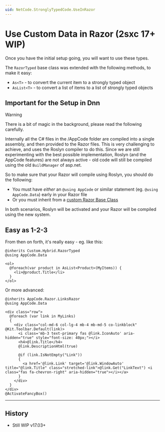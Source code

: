 ```yaml
---
uid: NetCode.StronglyTypedCode.UseInRazor
---
```


# Use Custom Data in Razor (2sxc 17+ WIP)

Once you have the initial setup going, you will want to use these types.

The `RazorTyped` base class was extended with the following methods, to make it easy:

* `As<T>` - to convert the current item to a strongly typed object
* `AsList<T>` - to convert a list of items to a list of strongly typed objects

## Important for the Setup in Dnn

> [!WARNING]
> There is a bit of magic in the background, please read the following carefully.

Internally all the C# files in the /AppCode folder are compiled into a single assembly, and then provided to the Razor files.
This is very challenging to achieve, and uses the Roslyn compiler to do this.
Since we are still experimenting with the best possible implementation,
Roslyn (and the AppCode features) are not always active - old code will still be compiled using the old `BuildManager` of asp.net.

So to make sure that your Razor will compile using Roslyn, you should do the following:

* You must have _either_ an `@using AppCode` or similar statement (eg. `@using AppCode.Data`) early in your Razor file
* Or you must inherit from a [custom Razor Base Class](xref:NetCode.StronglyTypedCode.RazorBaseClasses)

In both scenarios, Roslyn will be activated and your Razor will be compiled using the new system.

## Easy as 1-2-3

From then on forth, it's really easy - eg. like this:

```razor
@inherits Custom.Hybrid.RazorTyped
@using AppCode.Data

<ol>
  @foreach(var product in AsList<Product>(MyItems)) {
    <li>@product.Title</li>
  }
</ol>
```

Or more advanced:

```razor
@inherits AppCode.Razor.LinksRazor
@using AppCode.Data

<div class="row">
  @foreach (var link in MyLinks)
  {
    <div class="col-md-6 col-lg-4 mb-4 mb-md-5 co-linkblock" @Kit.Toolbar.Default(link)>
      <i class='mb-3 text-primary fas @link.IconAuto' aria-hidden="true" style="font-size: 40px;"></i>
      <h4>@link.Title</h4>
      @link.DescriptionHtml(true)

      @if (link.IsNotEmpty("Link"))
      {
        <a href='@link.Link' target='@link.WindowAuto' title="@link.Title" class="stretched-link">@link.Get("LinkText") <i class="fas fa-chevron-right" aria-hidden="true"></i></a>
      }
    </div>
  }
</div>
@ActivateFancyBox()
```

---

## History

* Still WIP v17.03+
